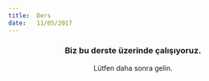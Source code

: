 ```yaml
---
title:  Ders
date:   11/05/2017
---
```


### <center>Biz bu derste üzerinde çalışıyoruz.</center>
<center>Lütfen daha sonra gelin.</center>